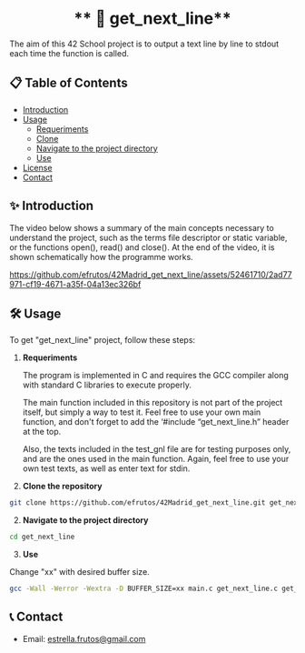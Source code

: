 #                            <center>** 📝 get_next_line**<center>

The aim of this 42 School project is to output a text line by line to stdout each time the function is called.

## 📋 Table of Contents

- [Introduction](#-introduction)
- [Usage](#️-usage)
  - [Requeriments](#-requeriments)
  - [Clone](#-clone)
  - [Navigate to the project directory](#navigate)
  - [Use](#use)
- [License](#-license)
- [Contact](#-contact)

## ✨ Introduction
The video below shows a summary of the main concepts necessary to understand the project, such as the terms file descriptor or static variable, or the functions open(), read() and close(). At the end of the video, it is shown schematically how the programme works. 

https://github.com/efrutos/42Madrid_get_next_line/assets/52461710/2ad77971-cf19-4671-a35f-04a13ec326bf

## 🛠️ Usage
To get "get_next_line" project, follow these steps:

1. **Requeriments**

   The program is implemented in C and requires the GCC compiler along with standard C libraries to execute properly.

   The main function included in this repository is not part of the project itself, but simply a way to test it. Feel free to use your own main function, and don't forget to add the ‘#include “get_next_line.h” header at the top.

    Also, the texts included in the test_gnl file are for testing purposes only, and are the ones used in the main function. Again, feel free to use your own test texts, as well as enter text for stdin.
   
3. **Clone the repository**

  ```bash
  git clone https://github.com/efrutos/42Madrid_get_next_line.git get_next_line
  ```

2. **Navigate to the project directory**

  ```bash
  cd get_next_line
  ```

3. **Use**
 
 Change "xx" with desired buffer size.

  ```bash
  gcc -Wall -Werror -Wextra -D BUFFER_SIZE=xx main.c get_next_line.c get_next_line_utils.c && ./a.out
  ```

## 📞 Contact

- Email: [estrella.frutos@gmail.com](mailto:estrella.frutos@gmail.com)

